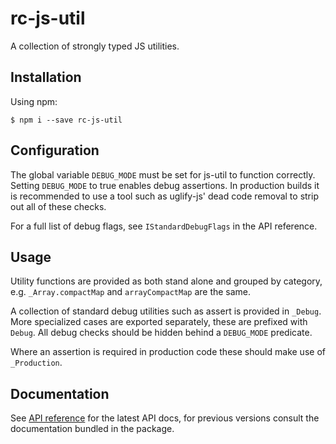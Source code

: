 # rc-js-util
A collection of strongly typed JS utilities.

## Installation
Using npm:
```shell
$ npm i --save rc-js-util
```

## Configuration
The global variable `DEBUG_MODE` must be set for js-util to function correctly. Setting `DEBUG_MODE`
to true enables debug assertions. In production builds it is recommended to use a tool such as uglify-js' dead code
removal to strip out all of these checks.

For a full list of debug flags, see `IStandardDebugFlags` in the API reference.

## Usage
Utility functions are provided as both stand alone and grouped by category, e.g. `_Array.compactMap` and `arrayCompactMap` are the same.

A collection of standard debug utilities such as assert is provided in `_Debug`. More specialized cases are exported separately, these are prefixed with `Debug`.
All debug checks should be hidden behind a `DEBUG_MODE` predicate.

Where an assertion is required in production code these should make use of `_Production`.

## Documentation
See [API reference](https://phuhgh.github.io/js-util/rc-js-util.html) for the latest API docs, for previous versions consult the documentation bundled in the package.